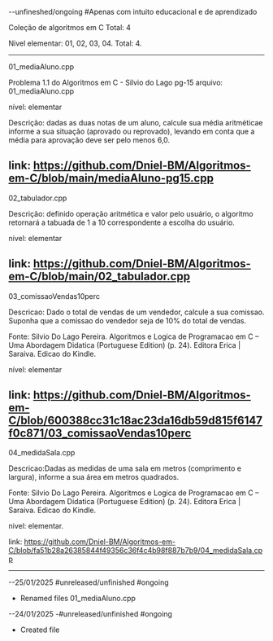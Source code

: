 --unfineshed/ongoing
#Apenas com intuito educacional e de aprendizado

Coleção de algoritmos em C
Total: 4

Nivel elementar: 01, 02, 03, 04.
Total: 4.

---------------------------------------------------------
01_mediaAluno.cpp

Problema 1.1 do Algoritmos em C - Silvio do Lago pg-15
arquivo: 01_mediaAluno.cpp

nível: elementar

Descrição: dadas as duas notas de um aluno, 
calcule sua média aritméticae informe a sua situação (aprovado ou reprovado), 
levando em conta que a média para aprovação deve ser pelo menos 6,0.

link: https://github.com/Dniel-BM/Algoritmos-em-C/blob/main/mediaAluno-pg15.cpp
----------------------------------------------------------
02_tabulador.cpp

Descrição: definido operação aritmética e valor pelo usuário, o algoritmo retornará a tabuada de 1 a 10 correspondente a escolha do usuário.

nivel: elementar

link: https://github.com/Dniel-BM/Algoritmos-em-C/blob/main/02_tabulador.cpp
----------------------------------------------------------

 03_comissaoVendas10perc

Descricao: Dado o total de vendas de um vendedor, calcule a sua comissao. Suponha que a comissao do vendedor seja de 10% do total de vendas.

Fonte: Silvio Do Lago Pereira. Algoritmos e Logica de Programacao em C – Uma Abordagem Didatica (Portuguese Edition) (p. 24). Editora Erica | Saraiva. Edicao do Kindle.

nível: elementar

link: https://github.com/Dniel-BM/Algoritmos-em-C/blob/600388cc31c18ac23da16db59d815f6147f0c871/03_comissaoVendas10perc
------------------------------------------------------------

04_medidaSala.cpp

Descricao:Dadas as medidas de uma sala em metros (comprimento e largura), informe a sua área em metros quadrados.

Fonte: Silvio Do Lago Pereira. Algoritmos e Logica de Programacao em C – Uma Abordagem Didatica (Portuguese Edition) (p. 24). Editora Erica | Saraiva. Edicao do Kindle.

nivel: elementar.

link: https://github.com/Dniel-BM/Algoritmos-em-C/blob/fa51b28a26385844f49356c36f4c4b98f887b7b9/04_medidaSala.cpp

---------------------------------------------------------------

--25/01/2025 #unreleased/unfinished #ongoing
* Renamed files 01_mediaAluno.cpp

--24/01/2025 -#unreleased/unfinished #ongoing

* Created file



